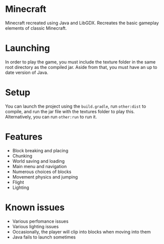 # Minecraft
Minecraft recreated using Java and LibGDX. Recreates the basic gameplay elements of classic Minecraft.
# Launching
In order to play the game, you must include the texture folder in the same root directory as the compiled jar. Aside from that, you must have an up to date version of Java.

# Setup
You can launch the project using the `build.gradle`, run `other:dist` to compile, and run the jar file with the textures folder to play this.
Alternatively, you can run `other:run` to run it.

# Features
- Block breaking and placing
- Chunking
- World saving and loading
- Main menu and navigation
- Numerous choices of blocks
- Movement physics and jumping
- Flight
- Lighting

# Known issues
- Various perfomance issues
- Various lighting issues
- Occasionally, the player will clip into blocks when moving into them
- Java fails to launch sometimes
